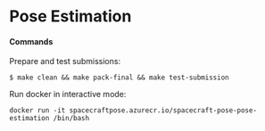 # Pose Estimation 

#### Commands
Prepare and test submissions:
```
$ make clean && make pack-final && make test-submission
```

Run docker in interactive mode:

`docker run -it spacecraftpose.azurecr.io/spacecraft-pose-pose-estimation
/bin/bash`

